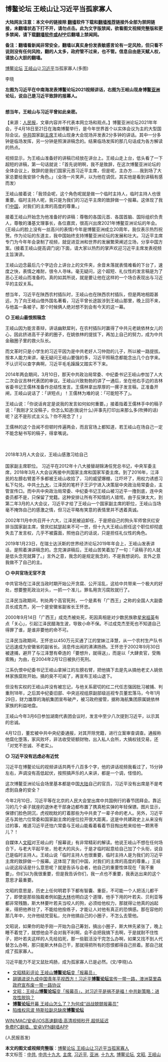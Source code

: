  <h2>博鳌论坛 王岐山让习近平当孤家寡人</h2> <p class="notice"><b>大陆网友注意：本文中的链接除 <a href="https://github.com/bannedbook/fanqiang" >翻墙</a>软件下载和<a href="https://github.com/killgcd/justmysocks/blob/master/README.md">翻墙推荐</a>链接外全部为禁网链接，未翻墙状态下打不开，请勿点击。此为文字版禁闻，欲看图文视频完整版和更多禁闻，请下载<a href="https://github.com/bannedbook/fanqiang">翻墙软件或APP</a>后翻墙上禁闻网。</p><p>备注：翻墙看新闻非常安全，翻墙以真实身份发表敏感言论有一定风险，但只看不说则没有任何风险，翻的人太多，政府管不过来，也不管。信息自由是天赋人权，请放心大胆的翻墙。</b></p>  <div class="entry"> <p><a href="https://www.bannedbook.org/bnews/tag/%E5%8D%9A%E9%B3%8C%E8%AE%BA%E5%9D%9B/" class="st_tag internal_tag" rel="tag" title="标签 博鳌论坛 下的日志">博鳌论坛</a> <a href="https://www.bannedbook.org/bnews/tag/%e7%8e%8b%e5%b2%90%e5%b1%b1/" class="st_tag internal_tag" rel="tag" title="标签 王岐山 下的日志">王岐山</a>让<a href="https://www.bannedbook.org/bnews/tag/%e4%b9%a0%e8%bf%91%e5%b9%b3/" class="st_tag internal_tag" rel="tag" title="标签 习近平 下的日志">习近平</a>当孤家寡人(多图)</p> <p>	李晓</p> <p><a target=_blank href=https://www.renminbao.com/rmb/article_images/2021/04/22/210422xwang03.jpg></a></p> <p><b>左图为习近平在中南海发表博鳌论坛2021视频讲话，右图为王岐山现身博鳌<a href="https://www.bannedbook.org/bnews/tag/%e4%ba%9a%e6%b4%b2/" class="st_tag internal_tag" rel="tag" title="标签 亚洲 下的日志">亚洲</a>论坛，说自己是习近平致辞的报幕人。</b><br /> <br /><a target=_blank href=https://i1.wp.com/www.renminbao.com/rmb/article_images/2021/04/22/210422xwang02.jpg></a></p> <p><b>想当年，王岐山与习近平曾如此亲密。</b></p> <p>【来源：<span class='wp_keywordlink_affiliate'><a href="https://renminbao.com/" title="人民报" target="_blank">人民报</a></span>，文章内容并不代表本网立场和观点。】博鳌亚洲论坛2021年年会，于4月18日至21日在海南博鳌举行，是今年世界首个以实体会议为主的大型国际会议。<a href="https://www.bannedbook.org/bnews/tag/%e4%b8%ad%e5%85%b1/" class="st_tag internal_tag" rel="tag" title="标签 中共 下的日志">中共</a>国家副<a href="https://www.bannedbook.org/bnews/tag/%E4%B8%BB%E5%B8%AD/" class="st_tag internal_tag" rel="tag" title="标签 主席 下的日志">主席</a>王岐山现身大会现场并发表2分多钟的讲话。其中一分多钟是临场发挥，另一分钟是照演讲稿念的。结果临场发挥的那几句话成为各方解读的热点。</p> <p>视频显示，为王岐山准备好的讲稿已经放在讲台上。王岐山走上台，低头看了一下超短的讲稿，第一句话就说：「首先说明啊，我不是致辞，在这次博鳌亚洲论坛的全体会议上，致辞的是我们国家元首习近平主席，但是呢，主办方……我到场了大家总要给我安排个角色。」（全场一片笑声，以为他在调侃，其实他是看到讲稿有感而发）</p> <p>王岐山接着说：「我领会呢，这个角色呢就是做一个临时主持人，临时主持人也很重要。临时主持人呢，我只是为我们的习近平主席的致辞做一个报幕。这体现了我们<span class='wp_keywordlink_affiliate'><a href="https://www.bannedbook.org/" title="中国" target="_blank">中国</a></span>，对我们的主席的高度的尊重。」</p> <p>接着王岐山开始念为他准备好的讲稿：尊敬的各国元首、各国首脑、国际组织负责人，尊敬的潘基文理事长，各位嘉宾，很高兴出席2021年博鳌亚洲论坛的年会。(王岐山的脸上没有一丝高兴的表情)今年是博鳌亚洲成立20周年，我仅表示热烈祝贺。作为论坛的东道主，我中国始终支持博鳌亚洲论坛的发展和壮大。习近平主席专门为今年年会录制了视频，就促进亚洲和世界的发展繁荣阐述立场，分享中国方案。(接着王岐山提高调门说)下面，请大家以热烈的掌声欢迎习近平主席发表视频主旨演讲。</p>  <p>王岐山边念最后几个字边合上讲台上的文件夹，余音未落就表情难看的下台了，速度之快，表情之难耐，很令人寻味。毫无疑问，这个超短、礼仪性的发言稿是为了恶心王岐山而准备的。真的如其所说，就是要让他在这样的一个场合表现出与习近平的主奴关系。</p> <p>想当年，习近平在陕西农村插队时，王岐山也在陕西农村插队，但是两地相距甚远，为了向王岐山借外国名著看，习近平曾长途跋涉到王岐山那里，晚上回不来，与他盖一条被子。那个时候俩人绝对想不到会有今天的这一幕。</p> <p><b>◎ 王岐山最恨照稿念</b></p> <p>王岐山因为能言善辩，讲话幽默犀利，在农村插队时赢得了中共元老姚依林女儿的心，因此挤进高干子弟的圈子，在姚依林的提拔下，再加上自己的努力，成为中共金融圈子里的救火队长。</p> <p>而文革时只是小学生的习近平因为是中共老好人习仲勋的儿子，所以被一路提拔。按本人能力来讲，毫无疑问王岐山要强的多，习近平照稿念都能念出几个白字来。不认识可以查字典啊，习近平毛毛躁躁又踏实不下来。</p> <p>2014年两会期间，3月10日，那天中共政治局常委、中纪委书记王岐山参加了人大二次会议吉林代表团的审议。王岐山兴致勃勃的讲了一通后，坐在他右手边的吉林省委书记王儒林准备作总结性发言。王儒林拿出厚厚的一摞子发言稿，正准备开闸，王岐山说话了：「讲短点」！王儒林为难的说：「可能短不了」。</p> <p>王岐山说：「你说话肯定是说我的发言如何如何重要。」接着指着王儒林手中的稿子说：「我刚才又没稿子，你怎么知道(我说什么)并事先打印出来那么多(吹捧的话)呢？这不是形式主义么？你不用念了！」</p> <p>王儒林的这个丑闻不但顿时传遍两会，而且官场上都知道，若王岐山在场自己一定不能念秘书写的稿子，得拿嘴说。</p> <p><a target=_blank href=https://i1.wp.com/www.renminbao.com/rmb/article_images/2021/04/22/210422xwang04.jpg></a><br /> <br />2018年3月人大会议，王岐山感激习给自己<br /> <br />国家副主席职位。 习近平在2012年十八大接替胡锦涛任党总书记，中央军委主席，2018年3月人大会议再接中共国家主席和国家军委主席。到了2016年，江泽民的左膀右臂差不多都被王岐山收拾了，习的威望爆棚，江吓坏了，用权力诱惑习私下勾兑。中共<a href="https://www.bannedbook.org/bnews/tag/%e5%8d%81%e4%b9%9d%e5%a4%a7/" class="st_tag internal_tag" rel="tag" title="标签 十九大 下的日志">十九大</a>，江泽民的笔杆子王沪宁进入决策层中央政治局常委会，主管宣传口。而中共中央政治局常委、中纪委书记王岐山被习近平一撸到底，连中央委员都不是，只保留了党籍。这种安排让所有不知情的人错愕。由于反弹太大，到第二年3月的人大会议，习近平才给了王岐山一个国家副主席的职位，王岐山当场毫不掩饰自己的感激之情，但习近平略有笑意的表情里并不透着真诚。</p>  <p>2002年11月中共召开十六大，江泽民被迫卸任，于是把自己的狗头军师曾庆红安排当国家副主席，曾庆红脦瑟起来不可一世，但十九大王岐山担任这个职位却彻底失去了发言权，几乎不被露面，照他自己的话说，只是担任礼仪性的角色。</p> <p>2019年1月23日，在瑞士达沃斯的世界经济论坛2019年年会上，王岐山发表讲话，是照着演讲稿念的。念完演讲稿后，王岐山苦笑着加了一句：「读稿子的人就是低头念完就算了。」言外之意，我念的是规定我念的，不是我想说的。言外之意我做不了自己的主。</p> <p><b>◎ 中共官场无官不贪</b></p> <p>中共官场在江泽民当政时期开始公开贪腐、公开淫乱，这给中共带来一个极大的好处，想要整死政治对头，一抓一个准儿，罪名用贪污腐败就行了。</p> <p>江泽民当政期间，判处两个高官死刑，一个是素有「广西王」之称的全国人大副委员长成克杰，另一个是安徽省副省长王怀忠。</p> <p>2000年9月14日「广西王」成克杰被处死，死因真相是对少数民族歌星<span class='wp_keywordlink'><a href="https://www.bannedbook.org/forum2/topic2330.html" title="《国母宋祖英》" target="_blank">宋祖英</a></span>有点「关心」，引起江泽民醋海生波，导致小命不保。不过成克杰至死也不知道自己得罪了谁，是谁非要他的命不可。</p> <p>江泽民当政期间，王怀忠以450万元买通了江的堂妹江泽慧，从一个农村生产队书记迅速成为安徽省的副省长。消息传出闹的沸沸扬扬。王怀忠于2002年9月30日被逮捕，避开了与江泽慧有牵连的「要想升，就得送」，而是以「大肆卖官，受贿索贿」为由，在2004年2月12日被执行死刑。</p> <p>江系仇恨中纪委书记王岐山拿掉江的左膀右臂，把他搞下去是先从搞他老丈人姚依林家族腐败开始。搞的臭不可闻了，再宣布王岐山退下。</p> <p>但没有实权的王岐山并没有被忘记，与他关系密切的红二代任志强因批习被捕、判重刑18年，之后其中纪委旧部、中央巡视组原副部级巡视专员董宏落马，今年1月29日，财力雄厚的海航集团宣布破产，被习政府接管，据称海航集团原属姚依林家族的利益地盘。</p>  <p>王岐山今年3月6日参加湖南代表团会议时，发言中至少八次提到习近平，以示其的忠诚。</p> <p>4月12日，董宏被中共中央纪委通报，对其开除党籍，进行立案审查调查。通报称他腐化堕落，家风败坏，非法收受钜额财物，出入私人会所，大搞权钱交易，还「对党不忠诚、不老实」。</p> <p><b>◎ 习近平没有远虑必有近忧</b></p> <p>习近平在博鳌论坛的视频讲话共两千八百多个字，他的讲话视频我看过了，15分钟左右，声调没有高低起伏，按照搞声乐的人来讲，都是一个调，怪怪的。</p> <p>这次博鳌亚洲论坛会场里基本都是中国<span class='wp_keywordlink_affiliate'><a href="https://www.bannedbook.org/" title="大陆" target="_blank">大陆</a></span>自己的官员，习近平没有出席是不是考虑到自身的安全？</p> <p>今年2月10日，习近平等在北京的人民大会堂出席中共国例行的春节团拜会。靠近习的几个桌子就座的退休老干部身边都布置了携真枪实弹的年轻保镖。图片显示，保镖们脸色阴沉，虎视眈眈的盯着那些为中共卖了一辈子命的老人。另外，习近平还与其他六位常委和国家副主席的座位拉开很大距离，这是中共建政史上从来没有过的事，难道习近平还怕六常委与王岐山能看着看着节目掏出枪来给他一颗黑枣儿？！</p> <p>自媒体人<a href="https://www.bannedbook.org/bnews/tag/%e6%96%87%e6%98%ad/" class="st_tag internal_tag" rel="tag" title="标签 文昭 下的日志">文昭</a>对王岐山的「报幕说」有非常精彩的解读。他说王岐山不想在任何场合下，与老大平起平坐，抢老大的风头，于是才临时起意给自己加了个头衔，说自己是临时主持人。王岐山说「临时主持人也很重要，临时主持人是为我们的习近平主席的致辞做一个报幕。这体现了我们中国，对我们的主席的高度的尊重。」王岐山说这段话是什么意思呢？就是告诉与会者，他自己的重要性体现在「我不重要」，你们以为我很重要，但是我告诉你们，我一点也不重要，我表达出来的这个意思才最重要。</p> <p>文昭的意思是，历史上任何明君手下都有智囊、重臣，不可能一个人把活儿都干了，即使是那些独裁者例如<span class='wp_keywordlink'><a href="https://www.bannedbook.org/forum2/topic1256.html" title="斯大林（上、中、下册）" target="_blank">斯大林</a></span>也明白这个道理，他手下用的叶若夫、贝利亚等都非常残酷，斯大林要叶若夫当咬人的狗，必须给他权力，那就得让他真的凶起来，得把他养壮了，不能给他拴练子，才能让人对他有真正的恐惧感。那在容他的那几年中，允许他结党营私，允许他搞自己的小圈子，不怎么去管他。</p> <p>文昭说，如果你的助手刚一开始为自己筹划，搞出小圈子，斯大林先紧张了，晚上睡不着觉了，就想他会不会对我不利啊，会不会把我搞下去啊，于是就耐不住性子，把叶若夫这样的人先给掐死，那一些脏活没干完怎么办啊，如果又找不到人代替怎么办啊，那只能斯大林自己干，那就得把所有的怨恨都得自己担着。那自己就成了孤家寡人。</p>  <p>习近平能力不足又鼠肚鸡肠，成为孤家寡人已是必然。(文/李晓)△</p> <ul class='op-related-articles' title='相关阅读'> <li><a href='https://www.bannedbook.org/bnews/ccpdope/20210423/1531887.html' target='_blank'>文昭精彩评论 王岐山<b>博鳌论坛</b>变「报幕员」</a></li> <li><a href='https://www.bannedbook.org/bnews/bannedvideo/20210422/1531313.html' target='_blank'>胡锡进说九成中国青年平视西方！习近平<b>博鳌论坛</b>宣传一带一路，澳洲莫里森政府宣布废一带一路协议</a></li> <li><a href='https://www.bannedbook.org/bnews/cbnews/20210422/1531147.html' target='_blank'>文昭：王岐山<b>博鳌论坛</b>变「报幕员」，对习近平是祸不是福！中共新策略：进攻性脱钩？</a></li> <li><a href='https://www.bannedbook.org/bnews/comments/20210421/1530956.html' target='_blank'><b>博鳌论坛</b>开幕 王岐山怎么了？为何成“战战兢兢报幕员”</a></li> <li><a href='https://www.bannedbook.org/bnews/baitai/20210421/1530857.html' target='_blank'>陷维权风波 特斯拉副总缺席<b>博鳌论坛</b></a></li> </ul> <p class="texttj"> <a href="https://github.com/bannedbook/fanqiang/wiki/V2ray%E6%9C%BA%E5%9C%BA" target="_blank">WIN/MAC/安卓/iOS高速翻墙:高清视频秒开,超低延迟</a><br/> <a href="https://github.com/bannedbook/fanqiang/wiki/%E7%A6%81%E9%97%BB%E7%BD%91%E5%AE%89%E5%8D%93%E7%BF%BB%E5%A2%99%E6%96%B0%E9%97%BBAPP" target="_blank">免费PC翻墙、安卓VPN翻墙APP</a></p><p>(人民报首发)</p><a name='sharetosocial'></a>       <div><b>本文的图文或视频完整版</b>：<a href='https://www.bannedbook.org/bnews/ccpdope/20210423/1532100.html'>博鳌论坛 王岐山让习近平当孤家寡人</a></div>  </div><!--END ENTRY--> <div class="postfooter"> <div>本文标签：<a href="https://www.bannedbook.org/bnews/tag/%e4%b8%ad%e5%85%b1/" rel="tag">中共</a>, <a href="https://www.bannedbook.org/bnews/tag/%e4%b8%ad%e5%85%b1%e5%8d%81%e4%b9%9d%e5%a4%a7/" rel="tag">中共十九大</a>, <a href="https://www.bannedbook.org/bnews/tag/%E4%B8%BB%E5%B8%AD/" rel="tag">主席</a>, <a href="https://www.bannedbook.org/bnews/tag/%e4%b9%a0%e8%bf%91%e5%b9%b3/" rel="tag">习近平</a>, <a href="https://www.bannedbook.org/bnews/tag/%e4%ba%9a%e6%b4%b2/" rel="tag">亚洲</a>, <a href="https://www.bannedbook.org/bnews/tag/%e5%8d%81%e4%b9%9d%e5%a4%a7/" rel="tag">十九大</a>, <a href="https://www.bannedbook.org/bnews/tag/%E5%8D%9A%E9%B3%8C%E8%AE%BA%E5%9D%9B/" rel="tag">博鳌论坛</a>, <a href="https://www.bannedbook.org/bnews/tag/%e6%96%87%e6%98%ad/" rel="tag">文昭</a>, <a href="https://www.bannedbook.org/bnews/tag/%e7%8e%8b%e5%b2%90%e5%b1%b1/" rel="tag">王岐山</a></div>  </div><!--END POSTFOOTER--> 